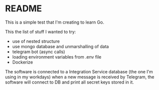 # README

This is a simple test that I'm creating to learn Go.

This the list of stuff I wanted to try:

- use of nested structure
- use mongo database and unmarshalling of data
- telegram bot (async calls)
- loading environment variables from .env file
- Dockerize

The software is connected to a Integration Service database 
(the one I'm using in my workdays) when a new message is received
by Telegram, the software will connect to DB and print all secret 
keys stored in it.